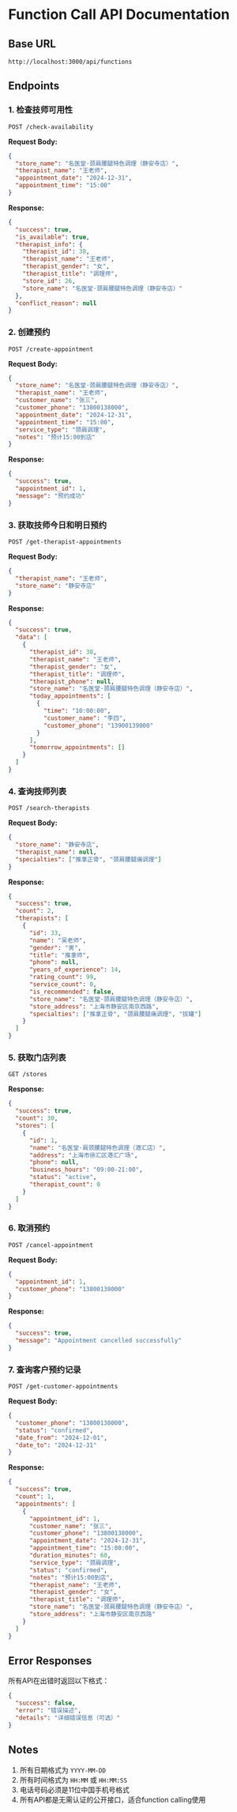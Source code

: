 # Function Call API Documentation

## Base URL
```
http://localhost:3000/api/functions
```

## Endpoints

### 1. 检查技师可用性
```
POST /check-availability
```

**Request Body:**
```json
{
  "store_name": "名医堂·颈肩腰腿特色调理（静安寺店）",
  "therapist_name": "王老师",
  "appointment_date": "2024-12-31",
  "appointment_time": "15:00"
}
```

**Response:**
```json
{
  "success": true,
  "is_available": true,
  "therapist_info": {
    "therapist_id": 38,
    "therapist_name": "王老师",
    "therapist_gender": "女",
    "therapist_title": "调理师",
    "store_id": 26,
    "store_name": "名医堂·颈肩腰腿特色调理（静安寺店）"
  },
  "conflict_reason": null
}
```

### 2. 创建预约
```
POST /create-appointment
```

**Request Body:**
```json
{
  "store_name": "名医堂·颈肩腰腿特色调理（静安寺店）",
  "therapist_name": "王老师",
  "customer_name": "张三",
  "customer_phone": "13800138000",
  "appointment_date": "2024-12-31",
  "appointment_time": "15:00",
  "service_type": "颈肩调理",
  "notes": "预计15:00到店"
}
```

**Response:**
```json
{
  "success": true,
  "appointment_id": 1,
  "message": "预约成功"
}
```

### 3. 获取技师今日和明日预约
```
POST /get-therapist-appointments
```

**Request Body:**
```json
{
  "therapist_name": "王老师",
  "store_name": "静安寺店"
}
```

**Response:**
```json
{
  "success": true,
  "data": [
    {
      "therapist_id": 38,
      "therapist_name": "王老师",
      "therapist_gender": "女",
      "therapist_title": "调理师",
      "therapist_phone": null,
      "store_name": "名医堂·颈肩腰腿特色调理（静安寺店）",
      "today_appointments": [
        {
          "time": "10:00:00",
          "customer_name": "李四",
          "customer_phone": "13900139000"
        }
      ],
      "tomorrow_appointments": []
    }
  ]
}
```

### 4. 查询技师列表
```
POST /search-therapists
```

**Request Body:**
```json
{
  "store_name": "静安寺店",
  "therapist_name": null,
  "specialties": ["推拿正骨", "颈肩腰腿痛调理"]
}
```

**Response:**
```json
{
  "success": true,
  "count": 2,
  "therapists": [
    {
      "id": 33,
      "name": "吴老师",
      "gender": "男",
      "title": "推拿师",
      "phone": null,
      "years_of_experience": 14,
      "rating_count": 99,
      "service_count": 0,
      "is_recommended": false,
      "store_name": "名医堂·颈肩腰腿特色调理（静安寺店）",
      "store_address": "上海市静安区南京西路",
      "specialties": ["推拿正骨", "颈肩腰腿痛调理", "拔罐"]
    }
  ]
}
```

### 5. 获取门店列表
```
GET /stores
```

**Response:**
```json
{
  "success": true,
  "count": 30,
  "stores": [
    {
      "id": 1,
      "name": "名医堂·肩颈腰腿特色调理（港汇店）",
      "address": "上海市徐汇区港汇广场",
      "phone": null,
      "business_hours": "09:00-21:00",
      "status": "active",
      "therapist_count": 0
    }
  ]
}
```

### 6. 取消预约
```
POST /cancel-appointment
```

**Request Body:**
```json
{
  "appointment_id": 1,
  "customer_phone": "13800138000"
}
```

**Response:**
```json
{
  "success": true,
  "message": "Appointment cancelled successfully"
}
```

### 7. 查询客户预约记录
```
POST /get-customer-appointments
```

**Request Body:**
```json
{
  "customer_phone": "13800138000",
  "status": "confirmed",
  "date_from": "2024-12-01",
  "date_to": "2024-12-31"
}
```

**Response:**
```json
{
  "success": true,
  "count": 1,
  "appointments": [
    {
      "appointment_id": 1,
      "customer_name": "张三",
      "customer_phone": "13800138000",
      "appointment_date": "2024-12-31",
      "appointment_time": "15:00:00",
      "duration_minutes": 60,
      "service_type": "颈肩调理",
      "status": "confirmed",
      "notes": "预计15:00到店",
      "therapist_name": "王老师",
      "therapist_gender": "女",
      "therapist_title": "调理师",
      "store_name": "名医堂·颈肩腰腿特色调理（静安寺店）",
      "store_address": "上海市静安区南京西路"
    }
  ]
}
```

## Error Responses

所有API在出错时返回以下格式：

```json
{
  "success": false,
  "error": "错误描述",
  "details": "详细错误信息（可选）"
}
```

## Notes

1. 所有日期格式为 `YYYY-MM-DD`
2. 所有时间格式为 `HH:MM` 或 `HH:MM:SS`
3. 电话号码必须是11位中国手机号格式
4. 所有API都是无需认证的公开接口，适合function calling使用